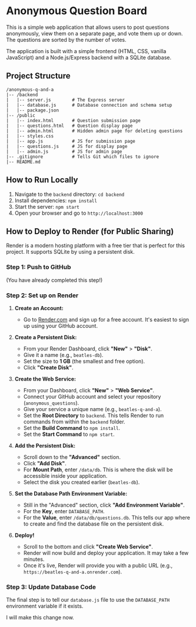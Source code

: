 # Anonymous Question Board

This is a simple web application that allows users to post questions anonymously, view them on a separate page, and vote them up or down. The questions are sorted by the number of votes.

The application is built with a simple frontend (HTML, CSS, vanilla JavaScript) and a Node.js/Express backend with a SQLite database.

## Project Structure

```
/anonymous-q-and-a
|-- /backend
|   |-- server.js        # The Express server
|   |-- database.js      # Database connection and schema setup
|   |-- package.json
|-- /public
|   |-- index.html       # Question submission page
|   |-- questions.html   # Question display page
|   |-- admin.html       # Hidden admin page for deleting questions
|   |-- styles.css
|   |-- app.js           # JS for submission page
|   |-- questions.js     # JS for display page
|   |-- admin.js         # JS for admin page
|-- .gitignore           # Tells Git which files to ignore
|-- README.md
```

## How to Run Locally

1.  Navigate to the `backend` directory: `cd backend`
2.  Install dependencies: `npm install`
3.  Start the server: `npm start`
4.  Open your browser and go to `http://localhost:3000`

## How to Deploy to Render (for Public Sharing)

Render is a modern hosting platform with a free tier that is perfect for this project. It supports SQLite by using a persistent disk.

### Step 1: Push to GitHub
(You have already completed this step!)

### Step 2: Set up on Render

1.  **Create an Account:**
    *   Go to [Render.com](https://render.com) and sign up for a free account. It's easiest to sign up using your GitHub account.

2.  **Create a Persistent Disk:**
    *   From your Render Dashboard, click **"New"** > **"Disk"**.
    *   Give it a name (e.g., `beatles-db`).
    *   Set the size to **1 GB** (the smallest and free option).
    *   Click **"Create Disk"**.

3.  **Create the Web Service:**
    *   From your Dashboard, click **"New"** > **"Web Service"**.
    *   Connect your GitHub account and select your repository (`anonymous_questions`).
    *   Give your service a unique name (e.g., `beatles-q-and-a`).
    *   Set the **Root Directory** to `backend`. This tells Render to run commands from within the `backend` folder.
    *   Set the **Build Command** to `npm install`.
    *   Set the **Start Command** to `npm start`.

4.  **Add the Persistent Disk:**
    *   Scroll down to the **"Advanced"** section.
    *   Click **"Add Disk"**.
    *   For **Mount Path**, enter `/data/db`. This is where the disk will be accessible inside your application.
    *   Select the disk you created earlier (`beatles-db`).

5.  **Set the Database Path Environment Variable:**
    *   Still in the "Advanced" section, click **"Add Environment Variable"**.
    *   For the **Key**, enter `DATABASE_PATH`.
    *   For the **Value**, enter `/data/db/questions.db`. This tells our app where to create and find the database file on the persistent disk.

6.  **Deploy!**
    *   Scroll to the bottom and click **"Create Web Service"**.
    *   Render will now build and deploy your application. It may take a few minutes.
    *   Once it's live, Render will provide you with a public URL (e.g., `https://beatles-q-and-a.onrender.com`).

### Step 3: Update Database Code

The final step is to tell our `database.js` file to use the `DATABASE_PATH` environment variable if it exists.

I will make this change now.
